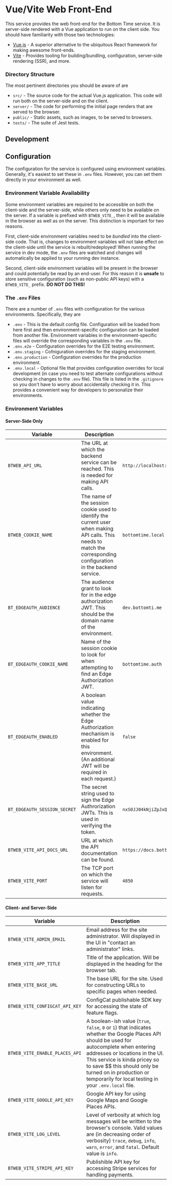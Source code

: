 # Vue/Vite Web Front-End

This service provides the web front-end for the Bottom Time service. It is server-side rendered with a Vue application to run
on the client side. You should have familiarity with those two technologies:

- [Vue.js](https://vuejs.org/) - A superior alternative to the ubiquitous React framework for making awesome front-ends.
- [Vite](https://vitejs.dev/) - Provides tooling for building/bundling, configuration, server-side rendering (SSR), and more.

### Directory Structure

The most pertinent directories you should be aware of are

- `src/` - The source code for the actual Vue.js application. This code will run both on the server-side and on the client.
- `server/` - The code for performing the initial page renders that are served to the browser.
- `public/` - Static assets, such as images, to be served to browsers.
- `tests/` - The suite of Jest tests.

## Development

## Configuration

The configuration for the service is configured using environment variables. Generally, it's easiest to set these in `.env` files. However, you can set them directly in your environment as well.

### Environment Variable Availability

Some environment variables are required to be accessible on both the client-side and the server-side, while
others only need to be available on the server. If a variable is prefixed with `BTWEB_VITE_`, then it will be available
in the browser as well as on the server. This distinction is important for two reasons.

First, client-side environment variables need to be _bundled_ into the client-side code. That is, changes to environment
variables will not take effect on the client-side until the service is rebuilt/redeployed! When running the service
in dev mode, the `.env` files are watched and changes will automatically be applied to your running dev instance.

Second, client-side environment variables will be present in the browser and could potentially be read by an end-user. For
this reason it is **unsafe** to store sensitive configuration (such as non-public API keys) with a `BTWEB_VITE_` prefix.
**DO NOT DO THIS!**

### The `.env` Files

There are a number of `.env` files with configuration for the various environments. Specifically, they are

- `.env` - This is the default config file. Configuration will be loaded from here first and then environment-specific
  configuration can be loaded from another file. Environment variables in the environment-specific files will override the
  corresponding variables in the `.env` file.
- `.env.e2e` - Configuration overrides for the E2E testing environment.
- `.env.staging` - Cofniguration overrides for the staging environment.
- `.env.production` - Configuration overrides for the production environment.
- `.env.local` - Optional file that provides configuration overrides for local development (in case you need to test
  alternate configurations without checking in changes to the `.env` file). This file is listed in the `.gitignore` so you
  don't have to worry about accidentally checking it in. This provides a convenient way for developers to personalize their
  environments.

### Environment Variables

#### Server-Side Only

| Variable                     | Description                                                                                                                                                         | Default                                                                                  |
| ---------------------------- | ------------------------------------------------------------------------------------------------------------------------------------------------------------------- | ---------------------------------------------------------------------------------------- |
| `BTWEB_API_URL`              | The URL at which the backend service can be reached. This is needed for making API calls.                                                                           | `http://localhost:4800`                                                                  |
| `BTWEB_COOKIE_NAME`          | The name of the session cookie used to identify the current user when making API calls. This needs to match the corresponding configuration in the backend service. | `bottomtime.local`                                                                       |
| `BT_EDGEAUTH_AUDIENCE`       | The audience grant to look for in the edge authorization JWT. This should be the domain name of the environment.                                                    | `dev.bottomti.me`                                                                        |
| `BT_EDGEAUTH_COOKIE_NAME`    | Name of the session cookie to look for when attempting to find an Edge Authorization JWT.                                                                           | `bottomtime.auth`                                                                        |
| `BT_EDGEAUTH_ENABLED`        | A boolean value indicating whether the Edge Authorization mechanism is enabled for this environment. (An additional JWT will be required in each request.)          | `false`                                                                                  |
| `BT_EDGEAUTH_SESSION_SECRET` | The secret string used to sign the Edge Authrorization JWTs. This is used in verifying the token.                                                                   | `nxS0JJ04kNjiZpJxQz5iq6OFoN6bAvsQxO2eVLGaSQyslZU8ltxqYlmKUIon9B8scg89VBg3eFZAs6umkWUYWQ` |
| `BTWEB_VITE_API_DOCS_URL`    | URL at which the API documentation can be found.                                                                                                                    | `https://docs.bottomti.me`                                                               |
| `BTWEB_VITE_PORT`            | The TCP port on which the service will listen for requests.                                                                                                         | `4850`                                                                                   |

#### Client- and Server-Side

| Variable                       | Description                                                                                                                                                                                                                                                                                                                       |
| ------------------------------ | --------------------------------------------------------------------------------------------------------------------------------------------------------------------------------------------------------------------------------------------------------------------------------------------------------------------------------- |
| `BTWEB_VITE_ADMIN_EMAIL`       | Email address for the site administrator. Will displayed in the UI in "contact an administrator" links.                                                                                                                                                                                                                           |
| `BTWEB_VITE_APP_TITLE`         | Title of the application. Will be displayed in the heading for the browser tab.                                                                                                                                                                                                                                                   |
| `BTWEB_VITE_BASE_URL`          | The base URL for the site. Used for constructing URLs to specific pages when needed.                                                                                                                                                                                                                                              |
| `BTWEB_VITE_CONFIGCAT_API_KEY` | ConfigCat publishable SDK key for accessing the state of feature flags.                                                                                                                                                                                                                                                           |
| `BTWEB_VITE_ENABLE_PLACES_API` | A boolean-ish value (`true`, `false`, `0` or `1`) that indicates whether the Google Places API should be used for autocomplete when entering addresses or locations in the UI. This service is kinda pricey so to save $$ this should only be turned on in production or temporarily for local testing in your `.env.local` file. |
| `BTWEB_VITE_GOOGLE_API_KEY`    | Google API key for using Google Maps and Google Places APIs.                                                                                                                                                                                                                                                                      |
| `BTWEB_VITE_LOG_LEVEL`         | Level of verbosity at which log messages will be written to the browser's console. Valid values are (in decreasing order of verbosity) `trace`, `debug`, `info`, `warn`, `error`, and `fatal`. Default value is `info`.                                                                                                           |
| `BTWEB_VITE_STRIPE_API_KEY`    | Publishible API key for accessing Stripe services for handling payments.                                                                                                                                                                                                                                                          |
